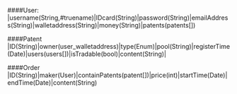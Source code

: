 ####User:
|username(String,#truename)|IDcard(String)|password(String)|emailAddress(String)|walletaddress(String)|money(String)|patents(patents[])

####Patent
|ID(String)|owner(user_walletaddress)|type(Enum)|pool(String)|registerTime(Date)|users(users[])|isTradable(bool)|content(String)|

####Order
|ID(String)|maker(User)|containPatents(patent[])|price(int)|startTime(Date)|endTime(Date)|content(String)